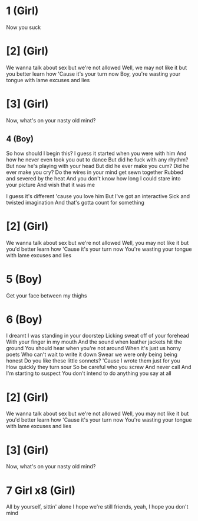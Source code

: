 # 1 (Girl)
Now you suck
# [2] (Girl)
We wanna talk about sex but we're not allowed
Well, we may not like it but you better learn how
'Cause it's your turn now
Boy, you're wasting your tongue with lame excuses and lies
# [3] (Girl)
Now, what's on your nasty old mind?
## 4 (Boy)
So how should I begin this?
I guess it started when you were with him
And how he never even took you out to dance
But did he fuck with any rhythm?
But now he's playing with your head
But did he ever make you cum?
Did he ever make you cry?
Do the wires in your mind get sewn together
Rubbed and severed by the heat
And you don't know how long I could stare into your picture
And wish that it was me

I guess it's different 'cause you love him
But I've got an interactive
Sick and twisted imagination
And that's gotta count for something
# [2] (Girl)
We wanna talk about sex but we're not allowed
Well, you may not like it but you'd better learn how
'Cause it's your turn now
You're wasting your tongue with lame excuses and lies
# 5 (Boy)
Get your face between my thighs
# 6 (Boy)
I dreamt I was standing in your doorstep
Licking sweat off of your forehead
With your finger in my mouth
And the sound when leather jackets hit the ground
You should hear when you're not around
When it's just us horny poets
Who can't wait to write it down
Swear we were only being being honest
Do you like these little sonnets?
'Cause I wrote them just for you
How quickly they turn sour
So be careful who you screw
And never call
And I'm starting to suspect
You don't intend to do anything you say at all
# [2] (Girl)
We wanna talk about sex but we're not allowed
Well, you may not like it but you'd better learn how
'Cause it's your turn now
You're wasting your tongue with lame excuses and lies
# [3] (Girl)
Now, what's on your nasty old mind?
# 7 Girl x8 (Girl)
All by yourself, sittin' alone
I hope we're still friends, yeah, I hope you don't mind

